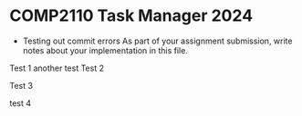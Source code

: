 # COMP2110 Task Manager 2024
- Testing out commit errors
As part of your assignment submission, write notes about your implementation
in this file.

Test 1
another test
Test 2

Test 3

test 4
